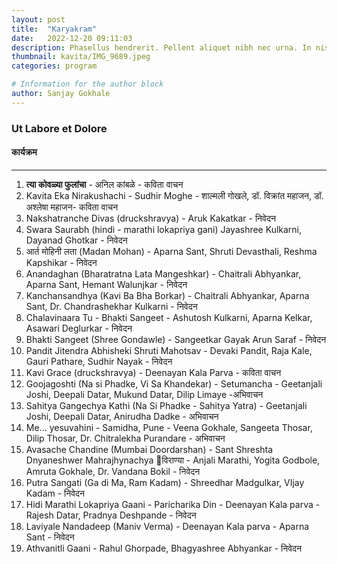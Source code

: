 ```yaml
---
layout: post
title:  "Karyakram"
date:   2022-12-20 09:11:03
description: Phasellus hendrerit. Pellent aliquet nibh nec urna. In nis aliquet vel, dapibus id,mattis.
thumbnail: kavita/IMG_9689.jpeg
categories: program

# Information for the author block
author: Sanjay Gokhale
---
```



### Ut Labore et Dolore

<!--Ex ea commodo consequat. Duis aute irure dolor in reprehenderit in voluptate velit esse cillum dolore eu fugiat nulla pariatur. Excepteur sint occaecat cupidatat non proident, sunt in culpa qui officia deserunt mollit anim id est laborum. Lorem ipsum dolor sit amet:-->

#### कार्यक्रम

- - -

1. **त्या  कोवळ्या फुलांचा** - अनिल कांबळे - कविता वाचन
2. Kavita Eka Nirakushachi - Sudhir Moghe - शाल्मली गोखले, डॉ. विक्रांत महाजन, डॉ. अश्लेषा महाजन- कविता वाचन
3. Nakshatranche Divas (druckshravya) - Aruk Kakatkar - निवेदन
4. Swara Saurabh (hindi - marathi lokapriya gani) Jayashree Kulkarni, Dayanad Ghotkar - निवेदन
5. आर्त मोहिनी लता (Madan Mohan) - Aparna Sant, Shruti Devasthali, Reshma Kapshikar - निवेदन
6. Anandaghan (Bharatratna Lata Mangeshkar) - Chaitrali Abhyankar, Aparna Sant, Hemant Walunjkar - निवेदन
7. Kanchansandhya (Kavi Ba Bha Borkar) - Chaitrali Abhyankar, Aparna Sant, Dr. Chandrashekhar Kulkarni - निवेदन
8. Chalavinaara Tu - Bhakti Sangeet - Ashutosh Kulkarni, Aparna Kelkar, Asawari Deglurkar - निवेदन
9. Bhakti Sangeet (Shree Gondawle) - Sangeetkar Gayak Arun Saraf - निवेदन
9. Pandit Jitendra Abhisheki Shruti Mahotsav - Devaki Pandit, Raja Kale, Gauri Pathare, Sudhir Nayak - निवेदन
10. Kavi Grace (druckshravya) - Deenayan Kala Parva -  कविता वाचन
11. Goojagoshti (Na si Phadke, Vi Sa Khandekar) - Setumancha - Geetanjali Joshi, Deepali Datar, Mukund Datar, Dilip Limaye -अभिवाचन
12. Sahitya Gangechya Kathi (Na Si Phadke - Sahitya Yatra) - Geetanjali Joshi, Deepali Datar, Anirudha Dadke - अभिवाचन
13. Me... yesuvahini - Samidha, Pune - Veena Gokhale, Sangeeta Thosar, Dilip Thosar, Dr. Chitralekha Purandare - अभिवाचन
14. Avasache Chandine (Mumbai Doordarshan) - Sant Shreshta Dnyaneshwer Mahrajhynachya विराण्या - Anjali Marathi, Yogita Godbole, Amruta Gokhale, Dr. Vandana Bokil - निवेदन
15. Putra Sangati (Ga di Ma, Ram Kadam) - Shreedhar Madgulkar, VIjay Kadam - निवेदन
16. Hidi Marathi Lokapriya Gaani - Paricharika Din - Deenayan Kala parva - Rajesh Datar, Pradnya Deshpande - निवेदन
17. Laviyale Nandadeep (Maniv Verma) - Deenayan Kala parva - Aparna Sant - निवेदन
18. Athvanitli Gaani - Rahul Ghorpade, Bhagyashree Abhyankar - निवेदन

[link1]: example.net
[link2]: example.com
[link3]: example.org
